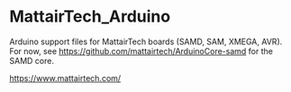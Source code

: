 # MattairTech_Arduino
Arduino support files for MattairTech boards (SAMD, SAM, XMEGA, AVR).
For now, see https://github.com/mattairtech/ArduinoCore-samd for the SAMD core.

https://www.mattairtech.com/
